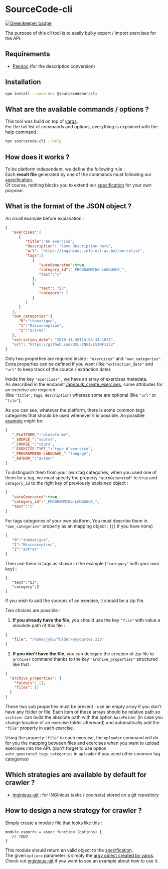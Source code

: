 # SourceCode-cli 

[![Greenkeeper badge](https://badges.greenkeeper.io/SourceCodeOER/cli.svg)](https://greenkeeper.io/)

The purpose of this cli tool is to easily bulky export / import exercises for the API. 

## Requirements

- [Pandoc](https://pandoc.org/) (for the description conversion)

## Installation

```sh
npm install --save-dev @sourcecodeoer/cli
```

## What are the available commands / options ?

This tool was build on top of [yargs](http://yargs.js.org/).  
For the full list of commands and options, everything is explained with the help command :

```sh
npx sourcecode-cli --help
```

## How does it works ?

To be platform independent, we define the following rule :  
Each **result file** generated by one of the commands must following our [specification](#what-is-the-format-of-the-json-object-).  
Of course, nothing blocks you to extend our [specification](#what-is-the-format-of-the-json-object-) for your own purpose.

## What is the format of the JSON object ?

An small example before explanation :

```json
{
   "exercises":[
      {
         "title":"An exercise",
         "description": "Some description here",
         "url": "https://inginious.info.ucl.ac.be/courselist",
         "tags":[
            {
               "autoGenerated":true,
               "category_id":"_PROGRAMMING-LANGUAGE_",
               "text":"c"
            },
            {
               "text": "S3",
               "category": 2
            }
         ]
      }
   ],
   "own_categories":{
      "0":"thématique",
      "1":"Misconception",
      "2":"autres"
   },
   "extraction_date": "2019-11-26T14:04:34.107Z",
   "url": "https://github.com/UCL-INGI/LSINF1252"
}
```
Only two properties are required inside : `"exercises"` and `"own_categories"`.  
Extra properties can be defined if you want (like `"extraction_date"` and `"url"` to keep track of the source / extraction date).

Inside the key `"exercises"` , we have an array of exercises metadata.  
As described in the endpoint [/api/bulk_create_exercises](https://sourcecodeoer.github.io/sourcecode_api/#operation/createMultipleExercises),
some attributes for an exercise are required  
(like `"title"`, `tags`, `description`) whereas some are optional (like `"url"` or `"file"`).

As you can see, whatever the platform, there is some common tags categories that should be used whenever it is possible.
An possible [example](default_auto_generated_tags.json) might be: 

```json
{
   "_PLATFORM_":"plateforme",
   "_SOURCE_":"source",
   "_COURSE_":"cours",
   "_EXERCISE-TYPE_":"type d'exercice",
   "_PROGRAMMING-LANGUAGE_":"langage",
   "_AUTHOR_":"auteur"
}
```

To distinguish them from your own tag categories, when you used one of them for a tag, we must specify the property 
`"autoGenerated"` to `true` and `category_id` to the right key of previously explained object :

```json
{
   "autoGenerated":true,
   "category_id":"_PROGRAMMING-LANGUAGE_",
   "text":"c"
}
```

For tags categories of your own platform, You must describe them in `"own_categories"` property as an mapping object :
(`{}` if you have none)

```json
{
   "0":"thématique",
   "1":"Misconception",
   "2":"autres"
}
```

Then use them in tags as shown in the example (`"category"` with your own key) :
```
{
   "text":"S3",
   "category":2
}
```

If you wish to add the sources of an exercise, it should be a zip file. 

Two choices are possible :

1. **If you already have the file**, you should use the key `"file"` with value a absolute path of this file :

```json
{
   "file": "/home/jy95/folder/mysources.zip"
}
```

2. **If you don't have the file**, you can delegate the creation of zip file to `archiver` command thanks to the key `"archive_properties"` structured like that :

```json
{
  "archive_properties": {
    "folders": [],
    "files": []
  }
}
```
These two sub properties must be present : use an empty array if you don't have any folder or file.
Each item of these arrays should be relative path so `archiver` can build the absolute path with the option `baseFolder` (in case you change location of an exercise folder afterward)
and automatically add the `"file"` property in each exercise.

Using the property `"file"` in each exercise, the `uploader` command will do for you the mapping between files and exercises when you want to upload exercises into the API. 
(don't forget to use option `auto_generated_tags_categories` in `uploader` if you used other common tag categories)

## Which strategies are available by default for crawler ?

- [inginious-git](strategies/inginious-git.js) : for INGInious tasks / course(s) stored on a git repository

## How to design a new strategy for crawler ?

Simply create a module file that looks like this :

```node
module.exports = async function (options) {
   // TODO
}
```

This module should return an valid object to the [specification](#what-is-the-format-of-the-json-object-).  
The given `options` parameter is simply the [argv object created by yargs](http://yargs.js.org/docs/#api-argv).  
Check out [inginious-git](strategies/inginious-git.js) if you want to see an example about how to use it.